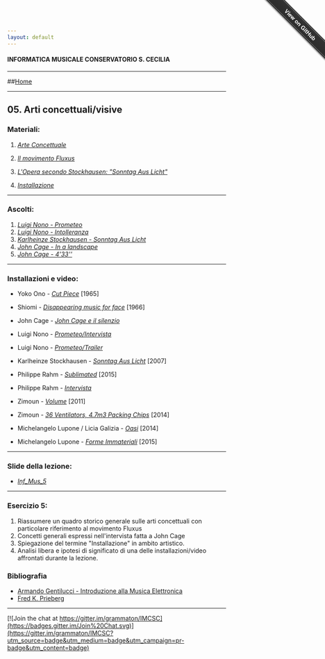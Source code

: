 ```yaml
---
layout: default
---
```


#### INFORMATICA MUSICALE CONSERVATORIO S. CECILIA

----

##[Home](https://Francescoziello.github.io/IMCSC)

----

## 05. Arti concettuali/visive


### Materiali:



 1. [*Arte Concettuale*](https://it.wikipedia.org/wiki/Arte_concettuale)
  
 2. [*Il movimento Fluxus*](https://en.wikipedia.org/wiki/Fluxus) 
   
 3. [*L'Opera secondo Stockhausen: "Sonntag Aus Licht"*](https://en.wikipedia.org/wiki/Sonntag_aus_Licht) 
 
 4. [*Installazione*](https://it.wikipedia.org/wiki/Installazione_(arte))
  
 

 ----
 
 ### Ascolti:

 
1. [*Luigi Nono - Prometeo*](https://www.youtube.com/watch?v=5n-JuMnzVgA)
2. [*Luigi Nono - Intolleranza*](https://www.youtube.com/watch?v=3IseFdpErYc)
3. [*Karlheinze Stockhausen - Sonntag Aus Licht*](https://www.youtube.com/watch?v=Q-niHswSgug)
4. [*John Cage - In a landscape*](https://www.youtube.com/watch?v=I2wtmQkvX7A)
5. [*John Cage - 4'33''*](https://www.youtube.com/watch?v=HypmW4Yd7SY)
 
----
 
 ### Installazioni e video:
 
 - Yoko Ono - [*Cut Piece*](https://www.youtube.com/watch?v=8Sc47KfJjcI)  [1965]
  
 - Shiomi - [*Disappearing music for face*](https://www.youtube.com/watch?v=9qAjQVKQgUQ) [1966]

 - John Cage - [*John Cage e il silenzio*](https://www.youtube.com/watch?v=jlVlSdkTa14)

 - Luigi Nono - [*Prometeo/Intervista*](https://www.youtube.com/watch?v=w6TZk0VAEtk)

 - Luigi Nono - [*Prometeo/Trailer*](https://vimeo.com/147219093)
 
 - Karlheinze Stockhausen - [*Sonntag Aus Licht*](https://www.youtube.com/watch?v=JotSiYl2dzs) [2007]
 
 - Philippe Rahm - [*Sublimated*](https://www.youtube.com/watch?v=v2w_ZIHuvAw) [2015] 

 - Philippe Rahm - [*Intervista*](https://www.youtube.com/watch?v=Iu7cSt-HE7g) 
 
 - Zimoun - [*Volume*](https://www.youtube.com/watch?v=WWgJejAiGFg) [2011]
 
 - Zimoun - [*36 Ventilators, 4.7m3 Packing Chips*](https://www.youtube.com/watch?v=N-1uZrVugHc) [2014]
 
 - Michelangelo Lupone / Licia Galizia -  [*Oasi*](https://www.youtube.com/watch?v=4EmUoXvGxSE) [2014]
 
 - Michelangelo Lupone - [*Forme Immateriali*](https://www.youtube.com/watch?v=wHoaJyRtKSQ) [2015]
  
 
 ----
 
 ### Slide della lezione:

 - [*Inf_Mus_5*](https://drive.google.com/open?id=0ByAmK_XI9XiiN2diTkh4NDRncHc)

 
 
 
----

### Esercizio 5:

1. Riassumere un quadro storico generale sulle arti concettuali con particolare riferimento al movimento Fluxus
1. Concetti generali espressi nell'intervista fatta a John Cage 
2. Spiegazione del termine "Installazione" in ambito artistico.
3. Analisi libera e ipotesi di significato di una delle installazioni/video affrontati durante la lezione.









### Bibliografia

 - [Armando Gentilucci - Introduzione alla Musica Elettronica](https://copy.com/gmatZ8qkaw1WROAG)
 - [Fred K. Prieberg](https://copy.com/mU6LRdCdxUlrVAIZ)
 
----

[![Join the chat at https://gitter.im/grammaton/IMCSC](https://badges.gitter.im/Join%20Chat.svg)](https://gitter.im/grammaton/IMCSC?utm_source=badge&utm_medium=badge&utm_campaign=pr-badge&utm_content=badge)
 
<div class="github-fork-ribbon-wrapper right fixed" style="width: 150px;height: 150px;position: fixed;overflow: hidden;top: 0;z-index: 9999;pointer-events: none;right: 0;"><div class="github-fork-ribbon" style="position: absolute;padding: 2px 0;background-color: #333;background-image: linear-gradient(to bottom, rgba(0, 0, 0, 0), rgba(0, 0, 0, 0.15));-webkit-box-shadow: 0 2px 3px 0 rgba(0, 0, 0, 0.5);-moz-box-shadow: 0 2px 3px 0 rgba(0, 0, 0, 0.5);box-shadow: 0 2px 3px 0 rgba(0, 0, 0, 0.5);z-index: 9999;pointer-events: auto;top: 42px;right: -43px;-webkit-transform: rotate(45deg);-moz-transform: rotate(45deg);-ms-transform: rotate(45deg);-o-transform: rotate(45deg);transform: rotate(45deg);"><a href="https://github.com/grammaton/IMCSC" style="font: 700 13px &quot;Helvetica Neue&quot;, Helvetica, Arial, sans-serif;color: #fff;text-decoration: none;text-shadow: 0 -1px rgba(0, 0, 0, 0.5);text-align: center;width: 200px;line-height: 20px;display: inline-block;padding: 2px 0;border-width: 1px 0;border-style: dotted;border-color: rgba(255, 255, 255, 0.7);">View on GitHub</a></div></div>

